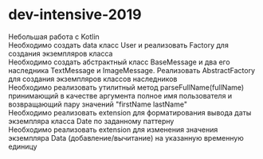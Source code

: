 # dev-intensive-2019
Небольшая работа с Kotlin  
Необходимо создать data класс User и реализовать Factory для создания экземпляров класса  
Необходимо создать абстрактный класс BaseMessage и два его наследника TextMessage и ImageMessage. Реализовать AbstractFactory для создания экземпляров классов наследников  
Необходимо реализовать утилитный метод parseFullName(fullName) принимающий в качестве аргумента полное имя пользователя и возвращающий пару значений "firstName lastName"  
Необходимо реализовать extension для форматирования вывода даты экземпляра класса Date по заданному паттерну  
Необходимо реализовать extension для изменения значения экземпляра Data (добавление/вычитание) на указанную временную единицу  
